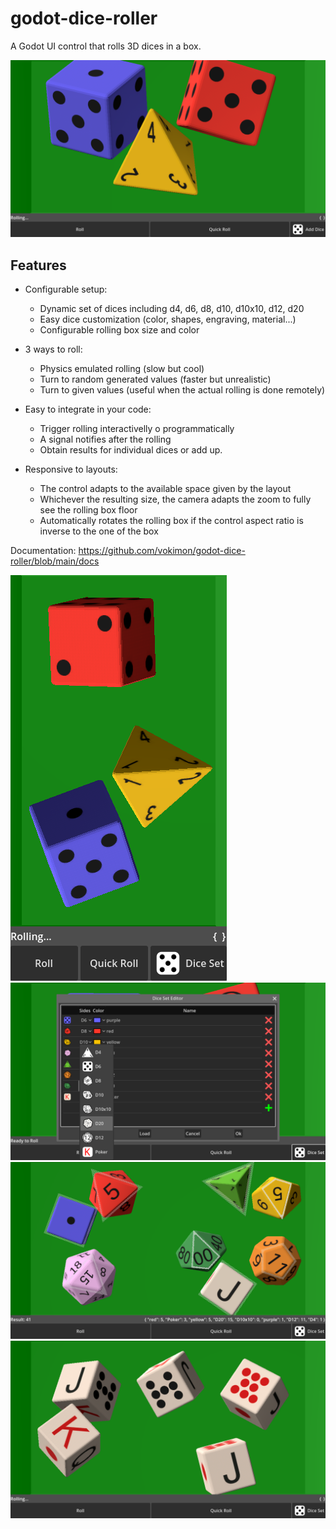 # godot-dice-roller

A Godot UI control that rolls 3D dices in a box.

![Screenshot Landscape](screenshots/example-landscape.png)

## Features

* Configurable setup:
    - Dynamic set of dices including d4, d6, d8, d10, d10x10, d12, d20
    - Easy dice customization (color, shapes, engraving, material...)
    - Configurable rolling box size and color

* 3 ways to roll:
    - Physics emulated rolling (slow but cool)
    - Turn to random generated values (faster but unrealistic)
    - Turn to given values (useful when the actual rolling is done remotely)

* Easy to integrate in your code:
    - Trigger rolling interactivelly o programmatically
    - A signal notifies after the rolling
    - Obtain results for individual dices or add up.

* Responsive to layouts:
    - The control adapts to the available space given by the layout
    - Whichever the resulting size, the camera adapts the zoom to fully see the rolling box floor
    - Automatically rotates the rolling box if the control aspect ratio is inverse to the one of the box


Documentation: https://github.com/vokimon/godot-dice-roller/blob/main/docs


![Screenshot Portrait](screenshots/example-portrait.png)
![Screenshot Dice set editor](screenshots/example-editor.png)
![Screenshot All avaiable dice shapes](screenshots/example-allshapes.png)
![Screenshot Playing poker](screenshots/example-poker.png)


